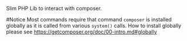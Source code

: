 Slim PHP Lib to interact with composer. 

#Notice
Most commands require that command `composer` is installed globally as it is called from various `system()` calls. 
How to install globally please see https://getcomposer.org/doc/00-intro.md#globally
